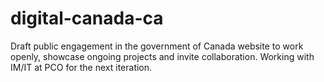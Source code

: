# digital-canada-ca
Draft public engagement in the government of Canada website to work openly, showcase ongoing projects and invite collaboration. Working with IM/IT at PCO for the next iteration. 
